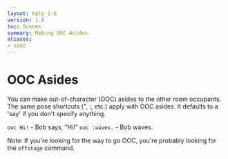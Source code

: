 ```yaml
---
layout: help_1-0
version: 1.0
toc: Scenes
summary: Making OOC Asides.
aliases:
- sooc
---
```

# OOC Asides

You can make out-of-character (OOC) asides to the other room occupants.  The same pose shortcuts (", :, etc.) apply with OOC asides.  It defaults to a 'say' if you don't specify anything.

`ooc Hi!` - <OOC> Bob says, "Hi!"
`ooc :waves.` - <OOC> Bob waves.
   
Note: If you're looking for the way to go OOC, you're probably looking for the `offstage` command.
